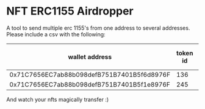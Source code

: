 # NFT ERC1155 Airdropper
A tool to send multiple erc 1155's from one address to several addresses.
Please include a csv with the following:

| wallet address                             | token id      |number of nfts to send |
| ------------------------------------------ | ------------- | --------------------- |
| 0x71C7656EC7ab88b098defB751B7401B5f6d8976F | 136           | 1                     |
| 0x71C7656EC7ab88b098defB751B7401B5f1e8976F | 245           | 2                     |

And watch your nfts magically transfer :)
